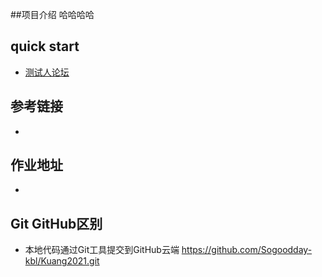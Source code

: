 ##项目介绍
哈哈哈哈

## quick start
- [测试人论坛](https://www.baidu.com)
 
## 参考链接
- []()

## 作业地址
- []()

## Git GitHub区别
- 本地代码通过Git工具提交到GitHub云端
https://github.com/Sogoodday-kbl/Kuang2021.git